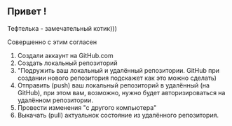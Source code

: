## Привет !

Тефтелька - замечательный котик)))

Совершенно с этим согласен

1. Создали аккаунт на GitHub.com
2. Создать локальный репозиторий 
3. "Подружить ваш локальный и удалённый репозитории. GitHub при создании нового репозитория подскажет как это можно сделать)
4. Отправить (push) ваш локальный репозиторий в удалённый (на GitHub), при этом вам, возможно, нужно будет авторизироваться на удалённом репозитории.
5. Провести изменения "с другого компьютера"
6. Выкачать (pull) актуальнок состояние из удалённого репозитория.